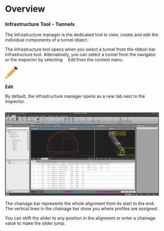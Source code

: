 # Overview

### Infrastructure Tool - Tunnels

The infrastructure manager is the dedicated tool to view, create and edit the individual components of a tunnel object.

The infrastructure tool opens when you select a tunnel from the ribbon bar Infrastructure tool. Alternatively, you can select a tunnel from the navigator or the inspector by selecting      Edit from the context menu.

![Image](graphics/00467046.jpg)

**Edit**

By default, the infrastructure manager opens as a new tab next to the inspector.

|  |  |
| --- | --- |

![Image](graphics/00971466.jpg)

The chainage bar represents the whole alignment from its start to the end. The vertical lines in the chainage bar show you where profiles are assigned.

You can shift the slider to any position in the alignment or enter a chainage value to make the slider jump.

